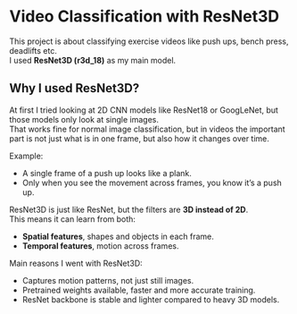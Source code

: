 # Video Classification with ResNet3D  

This project is about classifying exercise videos like push ups, bench press, deadlifts etc.  
I used **ResNet3D (r3d_18)** as my main model.  

##  Why I used ResNet3D?  

At first I tried looking at 2D CNN models like ResNet18 or GoogLeNet, but those models only look at single images.  
That works fine for normal image classification, but in videos the important part is not just what is in one frame, but also how it changes over time.  

Example:  
- A single frame of a push up looks like a plank.  
- Only when you see the movement across frames, you know it’s a push up.  

ResNet3D is just like ResNet, but the filters are **3D instead of 2D**.  
This means it can learn from both:  
- **Spatial features**, shapes and objects in each frame.  
- **Temporal features**, motion across frames.  

 Main reasons I went with ResNet3D:  
- Captures motion patterns, not just still images.  
- Pretrained weights available, faster and more accurate training.  
- ResNet backbone is stable and lighter compared to heavy 3D models.  

